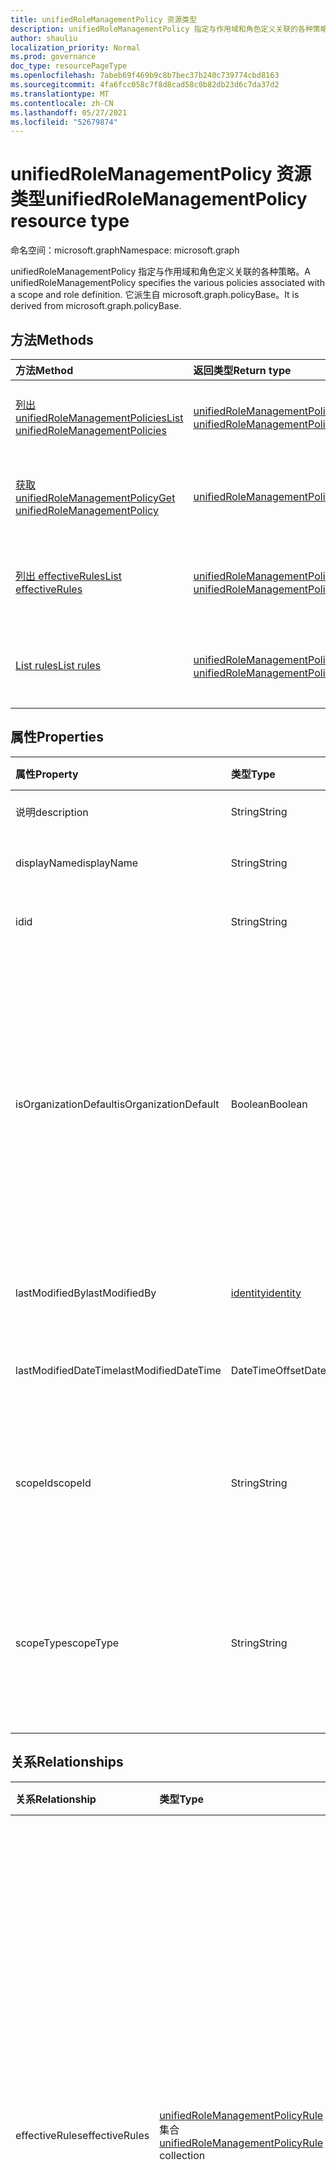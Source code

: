 ```yaml
---
title: unifiedRoleManagementPolicy 资源类型
description: unifiedRoleManagementPolicy 指定与作用域和角色定义关联的各种策略。 它派生自 microsoft.graph.policyBase。
author: shauliu
localization_priority: Normal
ms.prod: governance
doc_type: resourcePageType
ms.openlocfilehash: 7abeb69f469b9c8b7bec37b240c739774cbd8163
ms.sourcegitcommit: 4fa6fcc058c7f8d8cad58c0b82db23d6c7da37d2
ms.translationtype: MT
ms.contentlocale: zh-CN
ms.lasthandoff: 05/27/2021
ms.locfileid: "52679874"
---
```

# <a name="unifiedrolemanagementpolicy-resource-type"></a><span data-ttu-id="3bf52-104">unifiedRoleManagementPolicy 资源类型</span><span class="sxs-lookup"><span data-stu-id="3bf52-104">unifiedRoleManagementPolicy resource type</span></span>

<span data-ttu-id="3bf52-105">命名空间：microsoft.graph</span><span class="sxs-lookup"><span data-stu-id="3bf52-105">Namespace: microsoft.graph</span></span>

<span data-ttu-id="3bf52-106">unifiedRoleManagementPolicy 指定与作用域和角色定义关联的各种策略。</span><span class="sxs-lookup"><span data-stu-id="3bf52-106">A unifiedRoleManagementPolicy specifies the various policies associated with a scope and role definition.</span></span> <span data-ttu-id="3bf52-107">它派生自 microsoft.graph.policyBase。</span><span class="sxs-lookup"><span data-stu-id="3bf52-107">It is derived from microsoft.graph.policyBase.</span></span>

## <a name="methods"></a><span data-ttu-id="3bf52-108">方法</span><span class="sxs-lookup"><span data-stu-id="3bf52-108">Methods</span></span>
|<span data-ttu-id="3bf52-109">方法</span><span class="sxs-lookup"><span data-stu-id="3bf52-109">Method</span></span>|<span data-ttu-id="3bf52-110">返回类型</span><span class="sxs-lookup"><span data-stu-id="3bf52-110">Return type</span></span>|<span data-ttu-id="3bf52-111">说明</span><span class="sxs-lookup"><span data-stu-id="3bf52-111">Description</span></span>|
|:---|:---|:---|
|[<span data-ttu-id="3bf52-112">列出 unifiedRoleManagementPolicies</span><span class="sxs-lookup"><span data-stu-id="3bf52-112">List unifiedRoleManagementPolicies</span></span>](../api/unifiedrolemanagementpolicy-list.md)|<span data-ttu-id="3bf52-113">[unifiedRoleManagementPolicy](../resources/unifiedrolemanagementpolicy.md) 集合</span><span class="sxs-lookup"><span data-stu-id="3bf52-113">[unifiedRoleManagementPolicy](../resources/unifiedrolemanagementpolicy.md) collection</span></span>|<span data-ttu-id="3bf52-114">获取 [unifiedRoleManagementPolicy](../resources/unifiedrolemanagementpolicy.md) 对象及其属性的列表。</span><span class="sxs-lookup"><span data-stu-id="3bf52-114">Get a list of the [unifiedRoleManagementPolicy](../resources/unifiedrolemanagementpolicy.md) objects and their properties.</span></span>|
|[<span data-ttu-id="3bf52-115">获取 unifiedRoleManagementPolicy</span><span class="sxs-lookup"><span data-stu-id="3bf52-115">Get unifiedRoleManagementPolicy</span></span>](../api/unifiedrolemanagementpolicy-get.md)|[<span data-ttu-id="3bf52-116">unifiedRoleManagementPolicy</span><span class="sxs-lookup"><span data-stu-id="3bf52-116">unifiedRoleManagementPolicy</span></span>](../resources/unifiedrolemanagementpolicy.md)|<span data-ttu-id="3bf52-117">读取 [unifiedRoleManagementPolicy](../resources/unifiedrolemanagementpolicy.md) 对象的属性和关系。</span><span class="sxs-lookup"><span data-stu-id="3bf52-117">Read the properties and relationships of an [unifiedRoleManagementPolicy](../resources/unifiedrolemanagementpolicy.md) object.</span></span>|
|[<span data-ttu-id="3bf52-118">列出 effectiveRules</span><span class="sxs-lookup"><span data-stu-id="3bf52-118">List effectiveRules</span></span>](../api/unifiedrolemanagementpolicy-list-effectiverules.md)|<span data-ttu-id="3bf52-119">[unifiedRoleManagementPolicyRule](../resources/unifiedrolemanagementpolicyrule.md) 集合</span><span class="sxs-lookup"><span data-stu-id="3bf52-119">[unifiedRoleManagementPolicyRule](../resources/unifiedrolemanagementpolicyrule.md) collection</span></span>|<span data-ttu-id="3bf52-120">从 effectiveRules 导航属性获取 unifiedRoleManagementPolicyRule 资源。</span><span class="sxs-lookup"><span data-stu-id="3bf52-120">Get the unifiedRoleManagementPolicyRule resources from the effectiveRules navigation property.</span></span>|
|[<span data-ttu-id="3bf52-121">List rules</span><span class="sxs-lookup"><span data-stu-id="3bf52-121">List rules</span></span>](../api/unifiedrolemanagementpolicy-list-rules.md)|<span data-ttu-id="3bf52-122">[unifiedRoleManagementPolicyRule](../resources/unifiedrolemanagementpolicyrule.md) 集合</span><span class="sxs-lookup"><span data-stu-id="3bf52-122">[unifiedRoleManagementPolicyRule](../resources/unifiedrolemanagementpolicyrule.md) collection</span></span>|<span data-ttu-id="3bf52-123">从 rules 导航属性获取 unifiedRoleManagementPolicyRule 资源。</span><span class="sxs-lookup"><span data-stu-id="3bf52-123">Get the unifiedRoleManagementPolicyRule resources from the rules navigation property.</span></span>|

## <a name="properties"></a><span data-ttu-id="3bf52-124">属性</span><span class="sxs-lookup"><span data-stu-id="3bf52-124">Properties</span></span>
|<span data-ttu-id="3bf52-125">属性</span><span class="sxs-lookup"><span data-stu-id="3bf52-125">Property</span></span>|<span data-ttu-id="3bf52-126">类型</span><span class="sxs-lookup"><span data-stu-id="3bf52-126">Type</span></span>|<span data-ttu-id="3bf52-127">说明</span><span class="sxs-lookup"><span data-stu-id="3bf52-127">Description</span></span>|
|:---|:---|:---|
|<span data-ttu-id="3bf52-128">说明</span><span class="sxs-lookup"><span data-stu-id="3bf52-128">description</span></span>|<span data-ttu-id="3bf52-129">String</span><span class="sxs-lookup"><span data-stu-id="3bf52-129">String</span></span>|<span data-ttu-id="3bf52-130">策略的说明。</span><span class="sxs-lookup"><span data-stu-id="3bf52-130">Description for the policy.</span></span>|
|<span data-ttu-id="3bf52-131">displayName</span><span class="sxs-lookup"><span data-stu-id="3bf52-131">displayName</span></span>|<span data-ttu-id="3bf52-132">String</span><span class="sxs-lookup"><span data-stu-id="3bf52-132">String</span></span>|<span data-ttu-id="3bf52-133">策略的显示名称。</span><span class="sxs-lookup"><span data-stu-id="3bf52-133">Display name for the policy.</span></span>|
|<span data-ttu-id="3bf52-134">id</span><span class="sxs-lookup"><span data-stu-id="3bf52-134">id</span></span>|<span data-ttu-id="3bf52-135">String</span><span class="sxs-lookup"><span data-stu-id="3bf52-135">String</span></span>|<span data-ttu-id="3bf52-136">策略的唯一标识符。</span><span class="sxs-lookup"><span data-stu-id="3bf52-136">Unique identifier for the policy.</span></span>|
|<span data-ttu-id="3bf52-137">isOrganizationDefault</span><span class="sxs-lookup"><span data-stu-id="3bf52-137">isOrganizationDefault</span></span>|<span data-ttu-id="3bf52-138">Boolean</span><span class="sxs-lookup"><span data-stu-id="3bf52-138">Boolean</span></span>|<span data-ttu-id="3bf52-139">对于将适用于所有作用域和角色的单个租户范围策略，这只能设置为 true。</span><span class="sxs-lookup"><span data-stu-id="3bf52-139">This can only be set to true for a single tenant wide policy which will apply to all scopes and roles.</span></span> <span data-ttu-id="3bf52-140">将 scopeId 设置为"/"，将 scopeType 设置为 Directory。</span><span class="sxs-lookup"><span data-stu-id="3bf52-140">Set the scopeId to "/" and scopeType to Directory.</span></span>|
|<span data-ttu-id="3bf52-141">lastModifiedBy</span><span class="sxs-lookup"><span data-stu-id="3bf52-141">lastModifiedBy</span></span>|[<span data-ttu-id="3bf52-142">identity</span><span class="sxs-lookup"><span data-stu-id="3bf52-142">identity</span></span>](../resources/identity.md)|<span data-ttu-id="3bf52-143">上次修改角色设置的标识。</span><span class="sxs-lookup"><span data-stu-id="3bf52-143">The identity who last modified the role setting.</span></span>|
|<span data-ttu-id="3bf52-144">lastModifiedDateTime</span><span class="sxs-lookup"><span data-stu-id="3bf52-144">lastModifiedDateTime</span></span>|<span data-ttu-id="3bf52-145">DateTimeOffset</span><span class="sxs-lookup"><span data-stu-id="3bf52-145">DateTimeOffset</span></span>|<span data-ttu-id="3bf52-146">上次修改角色设置的时间。</span><span class="sxs-lookup"><span data-stu-id="3bf52-146">The time when the role setting was last modified.</span></span>|
|<span data-ttu-id="3bf52-147">scopeId</span><span class="sxs-lookup"><span data-stu-id="3bf52-147">scopeId</span></span>|<span data-ttu-id="3bf52-148">String</span><span class="sxs-lookup"><span data-stu-id="3bf52-148">String</span></span>|<span data-ttu-id="3bf52-149">创建策略的范围的 ID。</span><span class="sxs-lookup"><span data-stu-id="3bf52-149">The id of the scope where the policy is created.</span></span> <span data-ttu-id="3bf52-150">例如，</span><span class="sxs-lookup"><span data-stu-id="3bf52-150">E.g.</span></span> <span data-ttu-id="3bf52-151">"/"、groupId 等。</span><span class="sxs-lookup"><span data-stu-id="3bf52-151">"/", groupId, etc.</span></span>|
|<span data-ttu-id="3bf52-152">scopeType</span><span class="sxs-lookup"><span data-stu-id="3bf52-152">scopeType</span></span>|<span data-ttu-id="3bf52-153">String</span><span class="sxs-lookup"><span data-stu-id="3bf52-153">String</span></span>|<span data-ttu-id="3bf52-154">创建策略的范围类型。</span><span class="sxs-lookup"><span data-stu-id="3bf52-154">The type of the scope where the policy is created.</span></span> <span data-ttu-id="3bf52-155">Directory、DirectoryRole、Group 之一。</span><span class="sxs-lookup"><span data-stu-id="3bf52-155">One of Directory, DirectoryRole, Group.</span></span>|

## <a name="relationships"></a><span data-ttu-id="3bf52-156">关系</span><span class="sxs-lookup"><span data-stu-id="3bf52-156">Relationships</span></span>
|<span data-ttu-id="3bf52-157">关系</span><span class="sxs-lookup"><span data-stu-id="3bf52-157">Relationship</span></span>|<span data-ttu-id="3bf52-158">类型</span><span class="sxs-lookup"><span data-stu-id="3bf52-158">Type</span></span>|<span data-ttu-id="3bf52-159">说明</span><span class="sxs-lookup"><span data-stu-id="3bf52-159">Description</span></span>|
|:---|:---|:---|
|<span data-ttu-id="3bf52-160">effectiveRules</span><span class="sxs-lookup"><span data-stu-id="3bf52-160">effectiveRules</span></span>|<span data-ttu-id="3bf52-161">[unifiedRoleManagementPolicyRule](../resources/unifiedrolemanagementpolicyrule.md) 集合</span><span class="sxs-lookup"><span data-stu-id="3bf52-161">[unifiedRoleManagementPolicyRule](../resources/unifiedrolemanagementpolicyrule.md) collection</span></span>|<span data-ttu-id="3bf52-162">根据继承的引用规则评估的有效规则（如审批规则、过期规则等）的列表。</span><span class="sxs-lookup"><span data-stu-id="3bf52-162">The list of effective rules like approval rule, expiration rule, etc. evaluated based on inherited referenced rules.</span></span> <span data-ttu-id="3bf52-163">例如，</span><span class="sxs-lookup"><span data-stu-id="3bf52-163">E.g.</span></span> <span data-ttu-id="3bf52-164">如果存在用于强制执行启用审批规则的租户范围策略，则有效规则将为启用审批，即使该 polcy 具有禁用审批的规则。</span><span class="sxs-lookup"><span data-stu-id="3bf52-164">If there is a tenant wide policy to enforce enabling approval rule, the effective rule will be to enable approval even if the polcy has a rule to disable approval.</span></span>|
|<span data-ttu-id="3bf52-165">规则</span><span class="sxs-lookup"><span data-stu-id="3bf52-165">rules</span></span>|<span data-ttu-id="3bf52-166">[unifiedRoleManagementPolicyRule](../resources/unifiedrolemanagementpolicyrule.md) 集合</span><span class="sxs-lookup"><span data-stu-id="3bf52-166">[unifiedRoleManagementPolicyRule](../resources/unifiedrolemanagementpolicyrule.md) collection</span></span>|<span data-ttu-id="3bf52-167">审批规则、过期规则等规则的集合。</span><span class="sxs-lookup"><span data-stu-id="3bf52-167">The collection of rules like approval rule, expiration rule, etc.</span></span>|

## <a name="json-representation"></a><span data-ttu-id="3bf52-168">JSON 表示形式</span><span class="sxs-lookup"><span data-stu-id="3bf52-168">JSON representation</span></span>
<span data-ttu-id="3bf52-169">下面是资源的 JSON 表示形式。</span><span class="sxs-lookup"><span data-stu-id="3bf52-169">The following is a JSON representation of the resource.</span></span>
<!-- {
  "blockType": "resource",
  "keyProperty": "id",
  "@odata.type": "microsoft.graph.unifiedRoleManagementPolicy",
  "openType": false
}
-->
``` json
{
  "@odata.type": "#microsoft.graph.unifiedRoleManagementPolicy",
  "id": "String (identifier)",
  "displayName": "String",
  "description": "String",
  "isOrganizationDefault": "Boolean",
  "scopeId": "String",
  "scopeType": "String",
  "lastModifiedDateTime": "String (timestamp)",
  "lastModifiedBy": {
    "@odata.type": "microsoft.graph.identity"
  }
}
```

